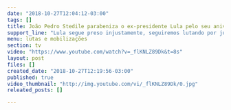 ```yaml
---
date: "2018-10-27T12:04:12-03:00"
tags: []
title: João Pedro Stedile parabeniza o ex-presidente Lula pelo seu aniversário
support_line: "Lula segue preso injustamente, seguiremos lutando por justiça e democracia!"
menu: lutas e mobilizações
section: tv
video: "https://www.youtube.com/watch?v=_flKNLZ89Dk&t=8s"
layout: post
files: []
created_date: "2018-10-27T12:19:56-03:00"
published: true
video_thumbnail: "http://img.youtube.com/vi/_flKNLZ89Dk/0.jpg"
releated_posts: []

---
```

